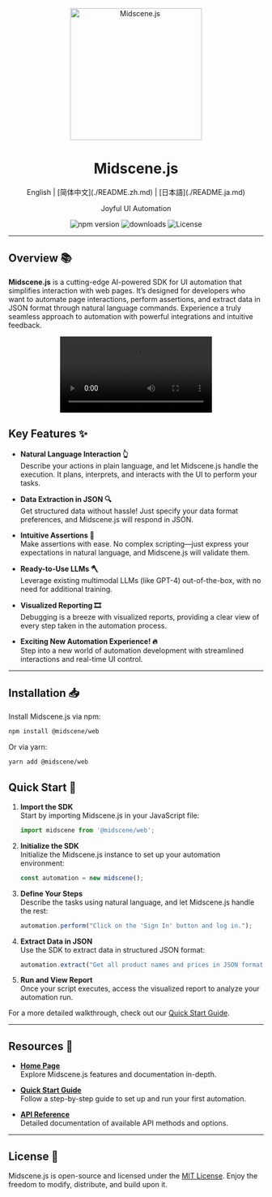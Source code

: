<p align="center">
  <img alt="Midscene.js" width="260" src="https://github.com/user-attachments/assets/bff5e76f-ea5c-42b7-bd12-0143a04671cf">
</p>

<h1 align="center">Midscene.js</h1>

<div align="center">
  <p>English | [简体中文](./README.zh.md) | [日本語](./README.ja.md)</p>
</div>

<p align="center">Joyful UI Automation</p>

<p align="center">
  <img src="https://img.shields.io/npm/v/@midscene/web?style=flat-square&color=00a8f0" alt="npm version" />
  <img src="https://img.shields.io/npm/dm/@midscene/web.svg?style=flat-square&color=00a8f0" alt="downloads" />
  <img src="https://img.shields.io/badge/License-MIT-blue.svg?style=flat-square&color=00a8f0" alt="License" />
</p>

---

## Overview 📚

**Midscene.js** is a cutting-edge AI-powered SDK for UI automation that simplifies interaction with web pages. It’s designed for developers who want to automate page interactions, perform assertions, and extract data in JSON format through natural language commands. Experience a truly seamless approach to automation with powerful integrations and intuitive feedback.

<p align="center">
  <video src="https://github.com/user-attachments/assets/995486bf-0905-43a0-ae33-234b1307dcf1" controls />
</p>

## Key Features ✨

- **Natural Language Interaction 👆**  
  Describe your actions in plain language, and let Midscene.js handle the execution. It plans, interprets, and interacts with the UI to perform your tasks.

- **Data Extraction in JSON 🔍**  
  Get structured data without hassle! Just specify your data format preferences, and Midscene.js will respond in JSON.

- **Intuitive Assertions 🤔**  
  Make assertions with ease. No complex scripting—just express your expectations in natural language, and Midscene.js will validate them.

- **Ready-to-Use LLMs 🪓**  
  Leverage existing multimodal LLMs (like GPT-4) out-of-the-box, with no need for additional training.

- **Visualized Reporting 🎞️**  
  Debugging is a breeze with visualized reports, providing a clear view of every step taken in the automation process.

- **Exciting New Automation Experience! 🔥**  
  Step into a new world of automation development with streamlined interactions and real-time UI control.

---

## Installation 📥

Install Midscene.js via npm:

```bash
npm install @midscene/web
```

Or via yarn:

```bash
yarn add @midscene/web
```

## Quick Start 🚀

1. **Import the SDK**  
   Start by importing Midscene.js in your JavaScript file:
   
   ```javascript
   import midscene from '@midscene/web';
   ```

2. **Initialize the SDK**  
   Initialize the Midscene.js instance to set up your automation environment:

   ```javascript
   const automation = new midscene();
   ```

3. **Define Your Steps**  
   Describe the tasks using natural language, and let Midscene.js handle the rest:
   
   ```javascript
   automation.perform("Click on the 'Sign In' button and log in.");
   ```

4. **Extract Data in JSON**  
   Use the SDK to extract data in structured JSON format:
   
   ```javascript
   automation.extract("Get all product names and prices in JSON format.");
   ```

5. **Run and View Report**  
   Once your script executes, access the visualized report to analyze your automation run.

For a more detailed walkthrough, check out our [Quick Start Guide](https://midscenejs.com/docs/getting-started/quick-start.html).

---

## Resources 📄

- **[Home Page](https://midscenejs.com/)**  
  Explore Midscene.js features and documentation in-depth.
  
- **[Quick Start Guide](https://midscenejs.com/docs/getting-started/quick-start.html)**  
  Follow a step-by-step guide to set up and run your first automation.

- **[API Reference](https://midscenejs.com/docs/usage/API.html)**  
  Detailed documentation of available API methods and options.

---

## License 📝

Midscene.js is open-source and licensed under the [MIT License](https://github.com/web-infra-dev/midscene/blob/main/LICENSE). Enjoy the freedom to modify, distribute, and build upon it.

